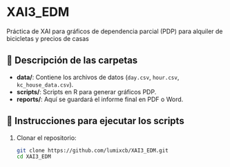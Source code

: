 # XAI3_EDM
Práctica de XAI para gráficos de dependencia parcial (PDP) para alquiler de bicicletas y precios de casas

## 📂 Descripción de las carpetas

- **data/**: Contiene los archivos de datos (`day.csv`, `hour.csv`, `kc_house_data.csv`).
- **scripts/**: Scripts en R para generar gráficos PDP.
- **reports/**: Aquí se guardará el informe final en PDF o Word.

## 📝 Instrucciones para ejecutar los scripts

1. Clonar el repositorio:
   ```bash
   git clone https://github.com/lumixcb/XAI3_EDM.git
   cd XAI3_EDM
